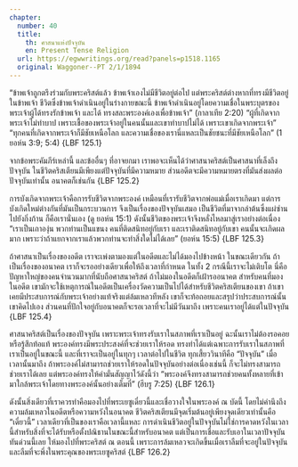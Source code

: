 ```yaml
---
chapter:
  number: 40
  title:
    th: ศาสนาแห่งปัจจุบัน
    en: Present Tense Religion
  url: https://egwwritings.org/read?panels=p1518.1165
  original: Waggoner--PT 2/1/1894
---
```


“ข้าพเจ้าถูกตรึงร่วมกับพระคริสต์แล้ว ข้าพเจ้าเองไม่มีชีวิตอยู่ต่อไป แต่พระคริสต์ต่างหากที่ทรงมีชีวิตอยู่ในข้าพเจ้า ชีวิตซึ่งข้าพเจ้าดำเนินอยู่ในร่างกายขณะนี้ ข้าพเจ้าดำเนินอยู่โดยความเชื่อในพระบุตรของพระเจ้าผู้ได้ทรงรักข้าพเจ้า และได้
ทรงสละพระองค์เองเพื่อข้าพเจ้า” (กาลาเทีย 2:20) “ผู้ที่เกิดจากพระเจ้าไม่ทำบาป เพราะเชื้อของพระเจ้าอยู่ในคนนั้นและเขาทำบาปไม่ได้ เพราะเขาเกิดจากพระเจ้า” “ทุกคนที่เกิดจากพระเจ้าก็มีชัยเหนือโลก และความเชื่อของเรานี่แหละเป็นชัยชนะที่มีชัยเหนือโลก” (1 ยอห์น 3:9; 5:4) {LBF 125.1}

จากข้อพระคัมภีร์เหล่านี้ และข้ออื่นๆ ที่อาจยกมา เราพอจะเห็นได้ว่าศาสนาคริสต์เป็นศาสนาที่เล็งถึงปัจจุบัน ในชีวิตคริสเตียนมีเพียงแต่ปัจจุบันที่มีความหมาย ส่วนอดีตจะมีความหมายตรงที่มันส่งผลต่อปัจจุบันเท่านั้น อนาคตก็เช่นกัน {LBF 125.2}

การบังเกิดจากพระเจ้าคือการรับชีวิตจากพระองค์ เหมือนที่เรารับชีวิตจากพ่อแม่เมื่อเราเกิดมา แต่การบังเกิดใหม่ต่างกันที่มันเป็นกระบวนการ จึงเป็นเรื่องของปัจจุบันเสมอ เป็นชีวิตที่มาจากลำต้นซึ่งแผ่ซ่านไปยังกิ่งก้าน ก็คือเรานั่นเอง (ดู ยอห์น 15:1) ดังนั้นชีวิตของพระเจ้าจึงหลั่งไหลมาสู่เราอย่างต่อเนื่อง “เราเป็นเถาองุ่น พวกท่านเป็นแขนง คนที่ติดสนิทอยู่กับเรา และเราติดสนิทอยู่กับเขา คนนั้นจะเกิดผลมาก เพราะว่าถ้าแยกจากเราแล้วพวกท่านจะทำสิ่งใดไม่ได้เลย” (ยอห์น 15:5) {LBF 125.3}

ถ้าศาสนาเป็นเรื่องของอดีต เราจะเพ่งตามองแต่ในอดีตและไม่ได้มองไปข้างหน้า ในขณะเดียวกัน ถ้าเป็นเรื่องของอนาคต เราก็จะรออย่างเดียวเพื่อให้ถึงเวลาที่กำหนด ในทั้ง 2 กรณีนี้เราจะไม่เติบโต นี่คือปัญหาใหญ่ของคนจำนวนมากที่นับถือศาสนาคริสต์ ถ้าไม่มองในอดีตก็เฝ้ารออนาคต สำหรับคนที่มองในอดีต เขามักจะใช้เหตุการณ์ในอดีตเป็นเครื่องวัดความเป็นไปได้สำหรับชีวิตคริสเตียนของเขา ถ้าเขาเคยมีประสบการณ์กับพระเจ้าอย่างแท้จริงแต่ล้มเหลวทีหลัง เขาก็จะท้อถอยและสรุปว่าประสบการณ์นั้นเขาคิดไปเอง ส่วนคนที่ปักใจอยู่กับอนาคตก็จะรอเวลาที่จะไม่มีวันมาถึง เพราะคนเราอยู่ได้แต่ในปัจจุบัน {LBF 125.4}

ศาสนาคริสต์เป็นเรื่องของปัจจุบัน เพราะพระเจ้าทรงรับเราในสภาพที่เราเป็นอยู่ ฉะนั้นเราไม่ต้องรอคอยหรือรู้สึกท้อแท้ พระองค์ทรงมีพระประสงค์ที่จะช่วยเราให้รอด ทรงทำได้แต่เฉพาะการรับเราในสภาพที่เราเป็นอยู่ในขณะนี้ และที่เราจะเป็นอยู่ในทุกๆ เวลาต่อไปในชีวิต ทุกเสี้ยววินาทีคือ “ปัจจุบัน” เมื่อเวลานั้นมาถึง ถ้าพระองค์ไม่สามารถช่วยเราให้รอดในปัจจุบันอย่างต่อเนื่องเช่นนี้ ก็จะไม่ทรงสามารถช่วยเราได้เลย แต่พระองค์ทรงให้คำมั่นสัญญาไว้ดังนี้ว่า “พระองค์จึงทรงสามารถช่วยคนทั้งหลายที่เข้ามาใกล้พระเจ้าโดยทางพระองค์นั้นอย่างเต็มที่” (ฮีบรู 7:25) {LBF 126.1}

ดังนั้นสิ่งเดียวที่เราควรทำคือมองไปที่พระเยซูเดี๋ยวนี้และเชื่อวางใจในพระองค์ ณ บัดนี้ โดยไม่คำนึงถึงความล้มเหลวในอดีตหรือความหวังในอนาคต ชีวิตคริสเตียนมีจุดเริ่มต้นอยู่เพียงจุดเดียวเท่านั้นคือ “เดี๋ยวนี้” เวลาเดียวที่เป็นของเราคือเวลานี้แหละ การดำเนินชีวิตอยู่ในปัจจุบันไม่ใช่การคาดหวังในเวลานี้สำหรับสิ่งที่จะได้รับหรือตั้งปณิธานในขณะนี้สำหรับอนาคต แต่เป็นการเชื่อและรับเอาในเวลาปัจจุบันทันด่วนนี้เลย ให้มองไปที่พระคริสต์ ณ ตอนนี้ เพราะการล้มเหลวจะเกิดขึ้นเมื่อเราลืมที่จะอยู่ในปัจจุบันและลืมที่จะพึ่งในพระคุณของพระเยซูคริสต์ {LBF 126.2}
